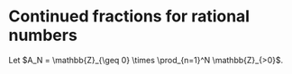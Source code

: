 # Continued fractions for rational numbers

Let $A_N = \mathbb{Z}_{\geq 0} \times \prod_{n=1}^N \mathbb{Z}_{>0}$.

